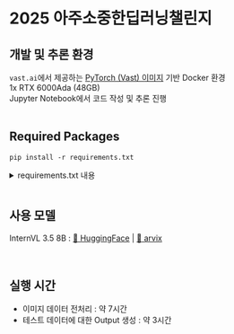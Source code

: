 # 2025 아주소중한딥러닝챌린지

## 개발 및 추론 환경

`vast.ai`에서 제공하는 [PyTorch (Vast) 이미지](https://hub.docker.com/r/vastai/pytorch/) 기반 Docker 환경  
1x RTX 6000Ada (48GB)  
Jupyter Notebook에서 코드 작성 및 추론 진행  
<br/>

## Required Packages

```
pip install -r requirements.txt
```

<details> <summary> requirements.txt 내용 </summary>

```
accelerate==1.10.1
asttokens==3.0.0
attrs==25.3.0
backcall==0.2.0
beautifulsoup4==4.13.5
bitsandbytes==0.47.0
bleach==6.2.0
certifi==2025.6.15
cfscrape==2.1.1
charset-normalizer==3.4.2
comm==0.2.2
debugpy==1.8.14
decorator==5.2.1
decord==0.6.0
defusedxml==0.7.1
docopt==0.6.2
einops==0.8.1
executing==2.2.0
fastjsonschema==2.21.2
filelock==3.18.0
flash_attn==2.8.3
fsspec==2025.5.1
hf-xet==1.1.5
huggingface-hub==0.34.4
idna==3.10
inquirerpy==0.3.4
ipykernel==6.29.5
ipython==8.12.3
ipython_pygments_lexers==1.1.1
ipywidgets==8.1.7
jedi==0.19.2
Jinja2==3.1.4
jsonschema==4.25.1
jsonschema-specifications==2025.4.1
jupyter_client==8.6.3
jupyter_core==5.8.1
jupyterlab_pygments==0.3.0
jupyterlab_widgets==3.0.15
MarkupSafe==2.1.5
matplotlib-inline==0.1.7
mistune==3.1.4
mpmath==1.3.0
nbclient==0.10.2
nbconvert==7.16.6
nbformat==5.10.4
nest-asyncio==1.6.0
networkx==3.3
numpy==2.1.2
nvidia-cublas-cu12==12.8.3.14
nvidia-cuda-cupti-cu12==12.8.57
nvidia-cuda-nvrtc-cu12==12.8.61
nvidia-cuda-runtime-cu12==12.8.57
nvidia-cudnn-cu12==9.7.1.26
nvidia-cufft-cu12==11.3.3.41
nvidia-cufile-cu12==1.13.0.11
nvidia-curand-cu12==10.3.9.55
nvidia-cusolver-cu12==11.7.2.55
nvidia-cusparse-cu12==12.5.7.53
nvidia-cusparselt-cu12==0.6.3
nvidia-nccl-cu12==2.26.2
nvidia-nvjitlink-cu12==12.8.61
nvidia-nvtx-cu12==12.8.55
packaging==25.0
pandas==2.3.2
pandocfilters==1.5.1
parso==0.8.4
pexpect==4.9.0
pfzy==0.3.4
pickleshare==0.7.5
pillow==11.0.0
pipreqs==0.5.0
platformdirs==4.3.8
prompt_toolkit==3.0.51
psutil==7.0.0
ptyprocess==0.7.0
pure_eval==0.2.3
pyarrow==21.0.0
Pygments==2.19.2
python-dateutil==2.9.0.post0
pytz==2025.2
PyYAML==6.0.2
pyzmq==27.0.0
referencing==0.36.2
regex==2025.8.29
requests==2.32.4
rpds-py==0.27.1
safetensors==0.6.2
setuptools==80.9.0
six==1.17.0
soupsieve==2.8
stack-data==0.6.3
sympy==1.13.3
timm==1.0.19
tinycss2==1.4.0
tokenizers==0.22.0
torch==2.7.1+cu128
torchaudio==2.7.1+cu128
torchvision==0.22.1+cu128
tornado==6.5.1
tqdm==4.67.1
traitlets==5.14.3
transformers==4.56.0
triton==3.3.1
typing_extensions==4.14.0
tzdata==2025.2
urllib3==1.26.20
wcwidth==0.2.13
webencodings==0.5.1
wheel==0.45.1
widgetsnbextension==4.0.14
yarg==0.1.9
```

</details>

<br/>

## 사용 모델

InternVL 3.5 8B : [🤗 HuggingFace](https://huggingface.co/OpenGVLab/InternVL3_5-8B) | [📃 arvix](https://arxiv.org/abs/2508.18265)

<br/>

## 실행 시간

- 이미지 데이터 전처리 : 약 7시간
- 테스트 데이터에 대한 Output 생성 : 약 3시간